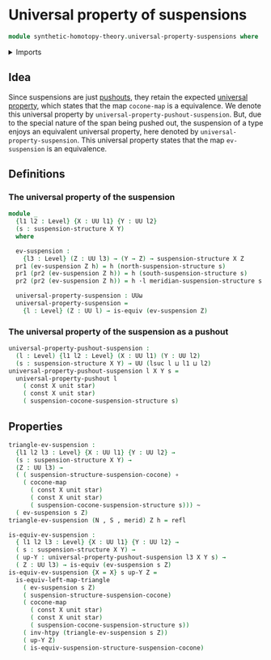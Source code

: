 # Universal property of suspensions

```agda
module synthetic-homotopy-theory.universal-property-suspensions where
```

<details><summary>Imports</summary>

```agda
open import foundation.constant-maps
open import foundation.dependent-pair-types
open import foundation.equivalences
open import foundation.function-types
open import foundation.homotopies
open import foundation.identity-types
open import foundation.unit-type
open import foundation.universe-levels
open import foundation.whiskering-homotopies

open import synthetic-homotopy-theory.cocones-under-span-diagrams
open import synthetic-homotopy-theory.suspension-structures
open import synthetic-homotopy-theory.universal-property-pushouts
```

</details>

## Idea

Since suspensions are just [pushouts](synthetic-homotopy-theory.pushouts.md),
they retain the expected
[universal property](synthetic-homotopy-theory.universal-property-pushouts.md),
which states that the map `cocone-map` is a equivalence. We denote this
universal property by `universal-property-pushout-suspension`. But, due to the
special nature of the span being pushed out, the suspension of a type enjoys an
equivalent universal property, here denoted by `universal-property-suspension`.
This universal property states that the map `ev-suspension` is an equivalence.

## Definitions

### The universal property of the suspension

```agda
module _
  {l1 l2 : Level} {X : UU l1} {Y : UU l2}
  (s : suspension-structure X Y)
  where

  ev-suspension :
    {l3 : Level} (Z : UU l3) → (Y → Z) → suspension-structure X Z
  pr1 (ev-suspension Z h) = h (north-suspension-structure s)
  pr1 (pr2 (ev-suspension Z h)) = h (south-suspension-structure s)
  pr2 (pr2 (ev-suspension Z h)) = h ·l meridian-suspension-structure s

  universal-property-suspension : UUω
  universal-property-suspension =
    {l : Level} (Z : UU l) → is-equiv (ev-suspension Z)
```

### The universal property of the suspension as a pushout

```agda
universal-property-pushout-suspension :
  (l : Level) {l1 l2 : Level} (X : UU l1) (Y : UU l2)
  (s : suspension-structure X Y) → UU (lsuc l ⊔ l1 ⊔ l2)
universal-property-pushout-suspension l X Y s =
  universal-property-pushout l
    ( const X unit star)
    ( const X unit star)
    ( suspension-cocone-suspension-structure s)
```

## Properties

```agda
triangle-ev-suspension :
  {l1 l2 l3 : Level} {X : UU l1} {Y : UU l2} →
  (s : suspension-structure X Y) →
  (Z : UU l3) →
  ( ( suspension-structure-suspension-cocone) ∘
    ( cocone-map
      ( const X unit star)
      ( const X unit star)
      ( suspension-cocone-suspension-structure s))) ~
  ( ev-suspension s Z)
triangle-ev-suspension (N , S , merid) Z h = refl

is-equiv-ev-suspension :
  { l1 l2 l3 : Level} {X : UU l1} {Y : UU l2} →
  ( s : suspension-structure X Y) →
  ( up-Y : universal-property-pushout-suspension l3 X Y s) →
  ( Z : UU l3) → is-equiv (ev-suspension s Z)
is-equiv-ev-suspension {X = X} s up-Y Z =
  is-equiv-left-map-triangle
    ( ev-suspension s Z)
    ( suspension-structure-suspension-cocone)
    ( cocone-map
      ( const X unit star)
      ( const X unit star)
      ( suspension-cocone-suspension-structure s))
    ( inv-htpy (triangle-ev-suspension s Z))
    ( up-Y Z)
    ( is-equiv-suspension-structure-suspension-cocone)
```

